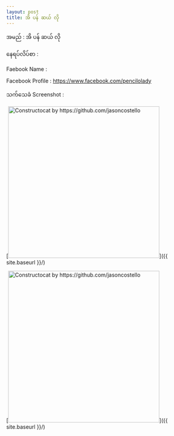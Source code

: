 ```yaml
---
layout: post
title: အိ ပန် ဆယ် လို
---
```

အမည် : အိ ပန် ဆယ် လို

နေရပ်လိပ်စာ : 

Faebook Name : 

Facebook Profile : https://www.facebook.com/pencilolady

သက်သေခံ Screenshot :

[<img src="{{ site.baseurl }}/images/accessDenied.png" alt="Constructocat by https://github.com/jasoncostello" style="width: 400px;"/>]({{ site.baseurl }}/)


[<img src="{{ site.baseurl }}/images/accessDenied.png" alt="Constructocat by https://github.com/jasoncostello" style="width: 400px;"/>]({{ site.baseurl }}/)
